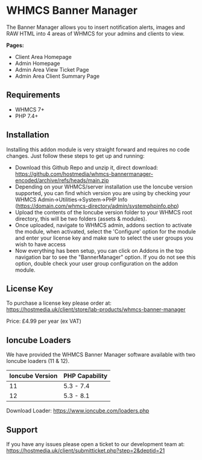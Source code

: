 # WHMCS Banner Manager
The Banner Manager allows you to insert notification alerts, images and RAW HTML into 4 areas of WHMCS for your admins and clients to view.

**Pages:**
* Client Area Homepage
* Admin Homepage
* Admin Area View Ticket Page
* Admin Area Client Summary Page

## Requirements
- WHMCS 7+
- PHP 7.4+

## Installation
Installing this addon module is very straight forward and requires no code changes. Just follow these steps to get up and running:

* Download this Github Repo and unzip it, direct download: https://github.com/hostmedia/whmcs-bannermanager-encoded/archive/refs/heads/main.zip
* Depending on your WHMCS/server installation use the Ioncube version supported, you can find which version you are using by checking your WHMCS Admin->Utilities->System->PHP Info (https://domain.com/whmcs-directory/admin/systemphpinfo.php)
* Upload the contents of the Ioncube version folder to your WHMCS root directory, this will be two folders (assets & modules).
* Once uploaded, navigate to WHMCS admin, addons section to activate the module, when activated, select the 'Configure' option for the module and enter your license key and make sure to select the user groups you wish to have access
* Now everything has been setup, you can click on Addons in the top navigation bar to see the "BannerManager" option. If you do not see this option, double check your user group configuration on the addon module.

## License Key
To purchase a license key please order at: https://hostmedia.uk/client/store/lab-products/whmcs-banner-manager

Price: £4.99 per year (ex VAT)

## Ioncube Loaders
We have provided the WHMCS Banner Manager software available with two Ioncube loaders (11 & 12).

| Ioncube Version  | PHP Capability |
| ------------- | ------------- |
| 11  | 5.3 - 7.4  |
| 12  | 5.3 - 8.1  |

Download Loader: https://www.ioncube.com/loaders.php

## Support
If you have any issues please open a ticket to our development team at: https://hostmedia.uk/client/submitticket.php?step=2&deptid=21

